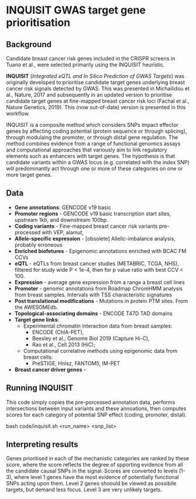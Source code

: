# INQUISIT GWAS target gene prioritisation

## Background

Candidate breast cancer risk genes included in the CRISPR screens in Tuano et al., were selected primarily using the INQUISIT heuristic.

**INQUISIT** (*Integrated eQTL and In Silico Prediction of GWAS Targets*) was originally developed to prioritise candidate target genes underlying breast cancer risk signals detected by GWAS. This was presented in Michailidou et al., Nature, 2017 and subsequently in an updated version to prioritise candidate target genes at fine-mapped breast cancer risk loci (Fachal et al., Nature Genetics, 2019). This (now out-of-date) version is presented in this workflow. 

INQUISIT is a composite method which considers SNPs impact effector genes by affecting coding potential (protein sequence or through splicing), through modulaing the promoter, or through distal gene regulation. The method combines evidence from a range of functional genomics assays and computational approaches that variously aim to link regulatory elements such as enhancers with target genes. The hypothesis is that candidate variants within a GWAS locus (e.g. correlated with the index SNP) will predominantly act through one or more of these categories on one or more target genes.

## Data

  - **Gene annotations**: GENCODE v19 basic
  - **Promoter regions** - GENCODE v19 basic transcription start sites, upstream 1kb, and downstream 100bp.
  - **Coding variants** - Fine-mapped breast cancer risk variants pre-processed with VEP, alamut, 
  - **Allele-specific expression** - [obsolete] Allelic-imbalance analysis, probably erroneous
  - **Enriched biofetures** - Epigenomic annotations enriched with BCAC FM CCVs
  - **eQTL** - eQTLs from breast cancer studies (METABRIC, TCGA, NHS), filtered for study wide P < 1e-4, then for p value ratio with best CCV < 100.
  - **Expression** - average gene expression from a range a breast cell lines
  - **Promoter** - genomic annotations from Roadmap ChromHMM analysis from breast samples. Intervals with TSS characteristic signatures
  - **Post translational modifications** - Mutations in protein PTM sites. From the AWESOMEdb.
  - **Topological-associating domains** - ENCODE T47D TAD domains
  - **Target gene links**: 
      - Experimental chromatin interaction data from breast samples: 
          - ENCODE (ChIA-PET), 
          - Beesley et al., Genome Biol 2019 (Capture Hi-C), 
          - Rao et al., Cell 2013 (HiC); 
      - Computational correlative methods using epigenomic data from breast cells: 
          - PreSTIGE, Hnisz, FANTOM5, IM-PET
  - **Breast cancer driver genes** - 

## Running INQUISIT

This code simply copies the pre-porcessed annotation data, performs intersections between input variants and these annoations, then computes scores for each category of potential SNP effect (coding, promoter, distal).

bash code/inquisit.sh <run_name> <snp_list>

## Interpreting results

Genes prioritised in each of the mechanistic categories are ranked by these score, where the score reflects the degree of spporting evidence from all the candidate causal SNPs in the signal. Scores are converted to levels (1-3), where level 1 genes have the most evidence of potentially functional SNPs acting upon them. Level 2 genes shoould be viewed as possibile targets, but demand less focus. Level 3 are very unlikely targets.


